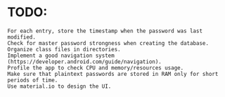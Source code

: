 # TODO:
    For each entry, store the timestamp when the password was last modified.
    Check for master password strongness when creating the database.
    Organize class files in directories.
    Implement a good navigation system (https://developer.android.com/guide/navigation).
    Profile the app to check CPU and memory/resources usage.
    Make sure that plaintext passwords are stored in RAM only for short periods of time.
    Use material.io to design the UI.